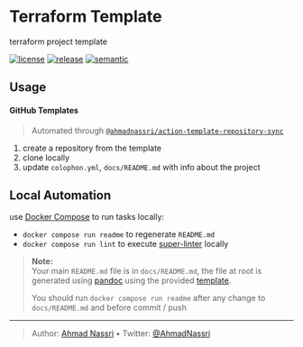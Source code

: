 # Terraform Template

terraform project template

[![license][license-img]][license-url]
[![release][release-img]][release-url]
[![semantic][semantic-img]][semantic-url]

## Usage

#### GitHub Templates

> Automated through [`@ahmadnassri/action-template-repository-sync`][]

1.  create a repository from the template
2.  clone locally
3.  update `colophon.yml`, `docs/README.md` with info about the project

## Local Automation

use [Docker Compose][] to run tasks locally:

-   `docker compose run readme` to regenerate `README.md`
-   `docker compose run lint` to execute [super-linter][] locally

> **Note:**  
> Your main `README.md` file is in `docs/README.md`, the file at root is generated using [pandoc][] using the provided [template][].
>
> You should run `docker compose run readme` after any change to `docs/README.md` and before commit / push

  [`@ahmadnassri/action-template-repository-sync`]: https://github.com/ahmadnassri/action-template-repository-sync
  [Docker Compose]: https://docs.docker.com/compose/
  [super-linter]: https://github.com/github/super-linter
  [pandoc]: https://pandoc.org/
  [template]: ./docs/README.template

----
> Author: [Ahmad Nassri](https://www.ahmadnassri.com/) &bull;
> Twitter: [@AhmadNassri](https://twitter.com/AhmadNassri)

[license-url]: LICENSE
[license-img]: https://badgen.net/github/license/ahmadnassri/template-terraform

[release-url]: https://github.com/ahmadnassri/template-terraform/releases
[release-img]: https://badgen.net/github/release/ahmadnassri/template-terraform

[semantic-url]: https://github.com/ahmadnassri/template-terraform/actions?query=workflow%3Arelease
[semantic-img]: https://badgen.net/badge/📦/semantically%20released/blue
